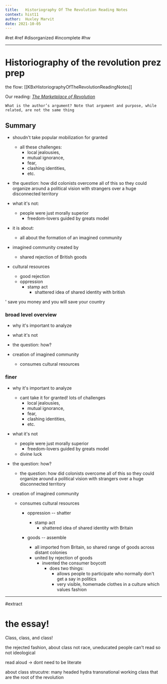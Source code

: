 ```yaml
---
title:   Historiography Of The Revolution Reading Notes
context: hist11
author:  Huxley Marvit
date: 2021-10-05
---
```


#ret #ref
#disorganized #incomplete
#hw 

***

# Historiography of the revolution prez prep

the flow: [[KBxHistoriographyOfTheRevolutionReadingNotes]]

Our reading: [_The Marketplace of Revolution_](https://drive.google.com/file/d/1hz2ifFd6SO508MVg4554ML2X193WCX4o/view?usp=sharing)


```ad-abstract
What is the author’s argument? Note that argument and purpose, while related, are not the same thing
```


## Summary

- shoudn't take popular mobilization for granted
	- all these challenges:
		- local jealousies, 
		- mutual ignorance, 
		- fear,
		- clashing identities,
		- etc.

- the question: how did colonists overcome all of this so they could organize around a political vision with strangers over a huge disconnected territory


- what it's not:
	- people were just morally superior
		- freedom-lovers guided by greats model


- it is about:
	- all about the formation of an imagined community

- imagined community created by
	- shared rejection of British goods




- cultural resources
	- good rejection
	- oppression
		- stamp act
			- shattered idea of shared identity with british






' save you money and you will save your country


### broad level overview

- why it's important to analyze
- what it's not
- the question: how?

- creation of imagined community
	- consumes cultural resources

### finer

- why it's important to analyze
	- cant take it for granted! lots of challenges
		- local jealousies, 
		- mutual ignorance, 
		- fear,
		- clashing identities,
		- etc.
		
- what it's not
	-  people were just morally superior
		- freedom-lovers guided by greats model
	- divine luck

- the question: how?
	- the question: how did colonists overcome all of this so they could organize around a political vision with strangers over a huge disconnected territory

- creation of imagined community
	- consumes cultural resources
		- oppression -- shatter 
			- stamp act
				- shattered idea of shared identity with Britain

		- goods -- assemble
			- all imported from Britain, so shared range of goods across distant colonies
			- united by rejection of goods
				- invented the consumer boycott
					- does two things:
						- allows people to participate who normally don't get a say in politics
						- very visible, homemade clothes in a culture which values fashion

***
#extract 

# the essay!
Class, class, and class!

the rejected fashion, about class not race, uneducated people can't read so not ideological



read aloud -> dont need to be literate


about class strucutre: many headed hydra
transnational working class that are the root of the revolution













